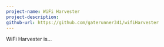 ```yaml
---
project-name: WiFi Harvester
project-description:
github-url: https://github.com/gaterunner341/wifiHarvester
---
```


WiFi Harvester is...
